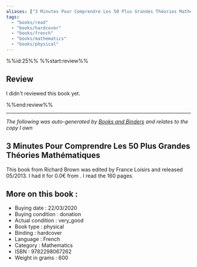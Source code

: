 ```yaml
---
aliases: ["3 Minutes Pour Comprendre Les 50 Plus Grandes Théories Mathématiques"] 
tags: 
  - "books/read" 
  - "books/hardcover" 
  - "books/french"
  - "books/mathematics"
  - "books/physical"
---
```

%%id:25%%
%%start:review%%
## Review
I didn't reviewed this book yet. 

%%end:review%%

---
_The following was auto-generated by [Books and Binders](Books%20and%20Binders.md) and relates to the copy I own_
## 3 Minutes Pour Comprendre Les 50 Plus Grandes Théories Mathématiques
This book from Richard Brown was edited by France Loisirs and released 05/2013. I had it for 0.0€ from . I read the 160 pages.

## More on this book :
- Buying date : 22/03/2020
- Buying condition : donation
- Actual condition : very_good
- Book type : physical
- Binding : hardcover
- Language : French
- Category : Mathematics
- ISBN : 9782298067262
- Weight in grams : 600
